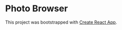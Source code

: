 # Photo Browser

This project was bootstrapped with [Create React App](https://github.com/facebookincubator/create-react-app).
